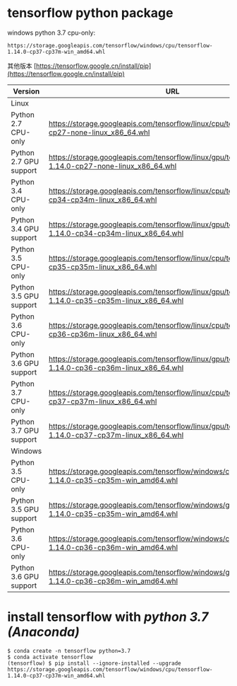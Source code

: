 # tensorflow python package
windows python 3.7 cpu-only:
```
https://storage.googleapis.com/tensorflow/windows/cpu/tensorflow-1.14.0-cp37-cp37m-win_amd64.whl
```
其他版本 [https://tensorflow.google.cn/install/pip](https://tensorflow.google.cn/install/pip)

| Version | URL |
|--------|--------|
| Linux | |
| Python 2.7 CPU-only | https://storage.googleapis.com/tensorflow/linux/cpu/tensorflow-1.14.0-cp27-none-linux_x86_64.whl |
| Python 2.7 GPU support | https://storage.googleapis.com/tensorflow/linux/gpu/tensorflow_gpu-1.14.0-cp27-none-linux_x86_64.whl	|
| Python 3.4 CPU-only | https://storage.googleapis.com/tensorflow/linux/cpu/tensorflow-1.14.0-cp34-cp34m-linux_x86_64.whl |
| Python 3.4 GPU support | https://storage.googleapis.com/tensorflow/linux/gpu/tensorflow_gpu-1.14.0-cp34-cp34m-linux_x86_64.whl |
| Python 3.5 CPU-only | https://storage.googleapis.com/tensorflow/linux/cpu/tensorflow-1.14.0-cp35-cp35m-linux_x86_64.whl |
| Python 3.5 GPU support | https://storage.googleapis.com/tensorflow/linux/gpu/tensorflow_gpu-1.14.0-cp35-cp35m-linux_x86_64.whl |
| Python 3.6 CPU-only | https://storage.googleapis.com/tensorflow/linux/cpu/tensorflow-1.14.0-cp36-cp36m-linux_x86_64.whl |
| Python 3.6 GPU support | https://storage.googleapis.com/tensorflow/linux/gpu/tensorflow_gpu-1.14.0-cp36-cp36m-linux_x86_64.whl |
| Python 3.7 CPU-only | https://storage.googleapis.com/tensorflow/linux/cpu/tensorflow-1.14.0-cp37-cp37m-linux_x86_64.whl |
| Python 3.7 GPU support | https://storage.googleapis.com/tensorflow/linux/gpu/tensorflow_gpu-1.14.0-cp37-cp37m-linux_x86_64.whl |
| Windows | |
| Python 3.5 CPU-only | https://storage.googleapis.com/tensorflow/windows/cpu/tensorflow-1.14.0-cp35-cp35m-win_amd64.whl |
| Python 3.5 GPU support | https://storage.googleapis.com/tensorflow/windows/gpu/tensorflow_gpu-1.14.0-cp35-cp35m-win_amd64.whl |
| Python 3.6 CPU-only | https://storage.googleapis.com/tensorflow/windows/cpu/tensorflow-1.14.0-cp36-cp36m-win_amd64.whl |
| Python 3.6 GPU support | https://storage.googleapis.com/tensorflow/windows/gpu/tensorflow_gpu-1.14.0-cp36-cp36m-win_amd64.whl |

# install tensorflow with *python 3.7 (Anaconda)*
```
$ conda create -n tensorflow python=3.7
$ conda activate tensorflow
(tensorflow) $ pip install --ignore-installed --upgrade https://storage.googleapis.com/tensorflow/windows/cpu/tensorflow-1.14.0-cp37-cp37m-win_amd64.whl
```
